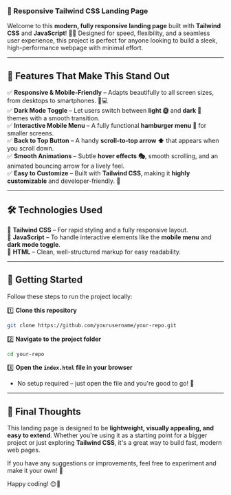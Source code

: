 ### **🚀 Responsive Tailwind CSS Landing Page**  

Welcome to this **modern, fully responsive landing page** built with **Tailwind CSS** and **JavaScript**! 🎨✨ Designed for speed, flexibility, and a seamless user experience, this project is perfect for anyone looking to build a sleek, high-performance webpage with minimal effort.  

---

## **🎯 Features That Make This Stand Out**  

✅ **Responsive & Mobile-Friendly** – Adapts beautifully to all screen sizes, from desktops to smartphones. 📱💻  
✅ **Dark Mode Toggle** – Let users switch between **light 🌞** and **dark 🌙** themes with a smooth transition.  
✅ **Interactive Mobile Menu** – A fully functional **hamburger menu 🍔** for smaller screens.  
✅ **Back to Top Button** – A handy **scroll-to-top arrow ⬆️** that appears when you scroll down.  
✅ **Smooth Animations** – Subtle **hover effects 🎭**, smooth scrolling, and an animated bouncing arrow for a lively feel.  
✅ **Easy to Customize** – Built with **Tailwind CSS**, making it **highly customizable** and developer-friendly. 🔧  

---

## **🛠 Technologies Used**  

🔹 **Tailwind CSS** – For rapid styling and a fully responsive layout.  
🔹 **JavaScript** – To handle interactive elements like the **mobile menu** and **dark mode toggle**.  
🔹 **HTML** – Clean, well-structured markup for easy readability.  

---

## **🚀 Getting Started**  

Follow these steps to run the project locally:  

1️⃣ **Clone this repository**  
```sh
git clone https://github.com/yourusername/your-repo.git
```
2️⃣ **Navigate to the project folder**  
```sh
cd your-repo
```
3️⃣ **Open the `index.html` file in your browser**  
- No setup required – just open the file and you're good to go! 🎉  

---

## **🌟 Final Thoughts**  

This landing page is designed to be **lightweight, visually appealing, and easy to extend**. Whether you're using it as a starting point for a bigger project or just exploring **Tailwind CSS**, it's a great way to build fast, modern web pages.  

If you have any suggestions or improvements, feel free to experiment and make it your own! 🚀  

Happy coding! 😊🎨
